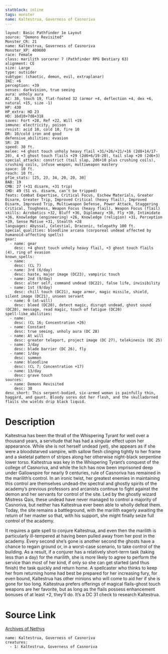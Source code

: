 ```yaml
---
statblock: inline
tags: monster
name: Kaltestrua, Governess of Casnoriva
---
```

```statblock
layout: Basic Pathfinder 1e Layout
source: "Demons Revisited"
Monster_CR: 21
name: Kaltestrua, Governess of Casnoriva
Monster_XP: 409600
race: Female
class: marilith sorcerer 7 (Pathfinder RPG Bestiary 63)
alignment: CE
size: Large
type: outsider
subtype: (chaotic, demon, evil, extraplanar)
INI: +6
perception: +39
senses: darkvision, true seeing
aura: unholy aura
AC: 38, touch 19, flat-footed 32 (armor +4, deflection +4, dex +6, natural +15, size -1)
HP: 430
HP_extra: HD 23
HD: 16d10+7d6+318
saves: Fort +28, Ref +22, Will +19
immune: electricity, poison
resist: acid 10, cold 10, fire 10
DR: 10/cold iron and good
defensive_abilities: evasion
SR: 28
speed: 30 ft.
melee: +4 ghost touch unholy heavy flail +31/+26/+21/+16 (2d8+14/17-20), 4 +3 ghost touch flails +29 (2d6+6/19-20), tail slap +20 (2d6+3)
special_attacks: constrict (tail slap, 2d6+10 plus crushing coils), crushing coils, infuse weapon, multiweapon mastery
space: 10 ft.
reach: 10 ft.
pf1e_stats: [25, 23, 34, 20, 20, 30]
BAB: 19
CMB: 27 (+31 disarm, +31 trip)
CMD: 49 (51 vs. disarm, can’t be tripped)
feats: Combat Expertise, Critical Focus, Eschew Materials, Greater Disarm, Greater Trip, Improved Critical (heavy flail), Improved Disarm, Improved Trip, Multiweapon Defense, Power Attack, Staggering Critical, Toughness, Weapon Focus (heavy flail), Weapon Focus (flail)
skills: Acrobatics +32, Bluff +36, Diplomacy +36, Fly +30, Intimidate +36, Knowledge (engineering) +26, Knowledge (religion) +31, Perception +39, Sense Motive +31, Stealth +28
languages: Abyssal, Celestial, Draconic, telepathy 100 ft.
special_qualities: bloodline arcana (corporeal undead affected by humanoid-affecting spells)
gear:
  - name: gear
    desc: +4 ghost touch unholy heavy flail, +3 ghost touch flails (4), ring of evasion
known_spells:
  - name:
    desc: (CL 7)
  - name: 3rd (6/day)
    desc: haste, major image (DC23), vampiric touch
  - name: 2nd (9/day)
    desc: alter self, command undead (DC22), false life, invisibility
  - name: 1st (9/day)
    desc: chill touch (DC21), mage armor, magic missile, shield, silent image (DC21), unseen servant
  - name: 0 (at-will)
    desc: bleed (DC20), detect magic, disrupt undead, ghost sound (DC20), message, read magic, touch of fatigue (DC20)
spell-like_abilities:
  - name:
    desc: (CL 16; Concentration +26)
  - name: Constant
    desc: true seeing, unholy aura (DC 28)
  - name: At will
    desc: greater teleport, project image (DC 27), telekinesis (DC 25)
  - name: 3/day
    desc: blade barrier (DC 26), fly
  - name: 1/day
    desc: summon
  - name: bloodline
    desc: (CL 7; Concentration +17)
  - name: 13/day
    desc: grave touch
sources:
  - name: Demons Revisited
    desc: 38
desc_short: This serpent-bodied, six-armed woman is painfully thin, haggard, and gaunt. Bloody sores dot her flesh, and the skulladorned flails she wields drip black liquid.
```
# Description
Kaltestrua has been the thrall of the Whispering Tyrant for well over a thousand years, a servitude that has had a singular effect upon her appearance. While she is not herself undead (yet), she appears as if she were a bloodstarved vampire, with sallow flesh clinging tightly to her frame and a skeletal pattern of stripes along her otherwise night-black serpentine lower torso. Kaltestrua was key in the Whispering Tyrant’s conquest of the college of Casnoriva, and while the lich has now been imprisoned deep under Gallowspire for nearly 9 centuries, rule of Casnoriva has remained in the marilith’s control. In an ironic twist, her greatest enemies in maintaining this control are themselves undead-the spectral and ghostly spirits of the academy’s previous professors and arcanists continue to fight against the demon and her servants for control of the site. Led by the ghostly wizard Mistress Qais, these undead have never managed to control a majority of Casnoriva, but neither has Kaltestrua ever been able to wholly defeat them. Today, the site remains a battleground, with the marilith eagerly awaiting the return of her master so that, with his support, she might finally seize full control of the academy.

It requires a gate spell to conjure Kaltestrua, and even then the marilith is particularly ill-tempered at having been pulled away from her post in the academy. Every second she’s gone is another second the ghosts have a chance to regain ground or, in a worst-case scenario, to take control of the building. As a result, if a conjurer has a relatively short-term task (taking less than a day) for the marilith, she is more likely to agree to perform the service than most of her kind, if only so she can get started (and thus finish) the task quickly and return home. A spellcaster who thinks to keep her from returning home had best be prepared for her increasing fury, for even bound, Kaltestrua has other minions who will come to aid her if she is gone for too long. Kaltestrua prefers offerings of magical flails-ghost touch weapons are her favorite, but as long as the flails possess enhancement bonuses of at least +2, they’ll do. It’s a DC 31 check to research Kaltestrua.
# Source Link
[Archives of Nethys](https://aonprd.com/MonsterDisplay.aspx?ItemName=Kaltestrua%2C%20Governess%20of%20Casnoriva)
```encounter-table
name: Kaltestrua, Governess of Casnoriva
creatures:
  - 1: Kaltestrua, Governess of Casnoriva
```
